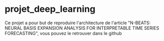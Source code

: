 # projet_deep_learning

Ce projet a pour but de reproduire l'architecture de l'article "N-BEATS: NEURAL BASIS EXPANSION ANALYSIS FOR
INTERPRETABLE TIME SERIES FORECASTING", vous pouvez le retrouver dans le github
